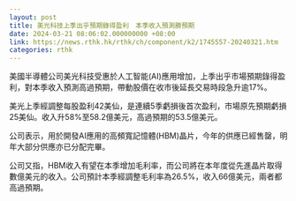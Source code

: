 ```yaml
---
layout: post
title: 美光科技上季出乎預期錄得盈利　本季收入預測勝預期
date: 2024-03-21 08:06:02.000000000 +08:00
link: https://news.rthk.hk/rthk/ch/component/k2/1745557-20240321.htm
categories: rthk
---
```


美國半導體公司美光科技受惠於人工智能(AI)應用增加，上季出乎市場預期錄得盈利，對本季收入預測高過預期，帶動股價在收市後延長交易時段急升逾17%。

美光上季經調整每股盈利42美仙，是連續5季虧損後首次盈利，市場原先預期虧損25美仙。收入升58%至58.2億美元，高過預期的53.5億美元。

公司表示，用於開發AI應用的高頻寬記憶體(HBM)晶片，今年的供應已經售罄，明年大部分供應亦已分配完畢。

公司又指，HBM收入有望在本季增加毛利率，而公司將在本年度從先進晶片取得數億美元的收入。公司預計本季經調整毛利率為26.5%，收入66億美元，兩者都高過預期。
